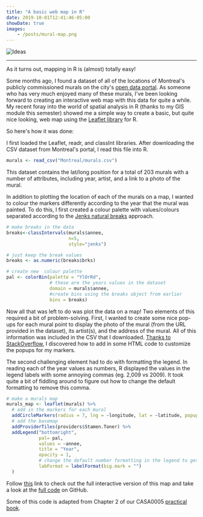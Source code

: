 ```yaml
---
title: "A basic web map in R"
date: 2019-10-01T12:41:46-05:00
showDate: true
images:
    - /posts/mural-map.png
---
```


![Ideas](/posts/mural-map.png)

---

As it turns out, mapping in R is (almost) totally easy! 

Some months ago, I found a dataset of all of the locations of Montreal's publicly commissioned murals on the city's [open data portal](http://donnees.ville.montreal.qc.ca/). As someone who has very much enjoyed many of these murals, I've been looking forward to creating an interactive web map with this data for quite a while. My recent foray into the world of spatial analysis in R (thanks to my GIS module this semester) showed me a simple way to create a basic, but quite nice looking, web map using the [Leaflet library](https://rstudio.github.io/leaflet/) for R. 

So here's how it was done: 

I first loaded the Leaflet, readr, and classInt libraries. After downloading the CSV dataset from Montreal's portal, I read this file into R. 

```r
murals <- read_csv("Montreal/murals.csv")
```
This dataset contains the lat/long position for a total of 203 murals with a number of attributes, including year, artist, and a link to a photo of the mural. 

In addition to plotting the location of each of the murals on a map, I wanted to colour the markers differently according to the year that the mural was painted. To do this, I first created a colour palette with values/colours separated according to the [Jenks natural breaks](https://en.wikipedia.org/wiki/Jenks_natural_breaks_optimization) approach. 

```r
# make breaks in the data
breaks<-classIntervals(murals$annee, 
                       n=5, 
                       style="jenks")

# just keep the break values 
breaks <- as.numeric(breaks$brks)

# create new  colour palette 
pal <- colorBin(palette = "YlOrRd", 
				# these are the years values in the dataset 
                domain = murals$annee,
                #create bins using the breaks object from earlier
                bins = breaks)
```

Now all that was left to do was plot the data on a map! Two elements of this required a bit of problem-solving. First, I wanted to create some nice pop-ups for each mural point to display the photo of the mural (from the URL provided in the dataset), its artist(s), and the address of the mural. All of this information was included in the CSV that I downloaded. [Thanks to StackOverflow](https://stackoverflow.com/questions/36433899/image-in-r-leaflet-marker-popups), I discovered how to add in some HTML code to customize the popups for my markers. 

The second challenging element had to do with formatting the legend. In reading each of the year values as numbers, R displayed the values in the legend labels with some annoying commas (eg. 2,009 vs 2009). It took quite a bit of fiddling around to figure out how to change the default formatting to remove this comma. 

```r
# make a murals map
murals_map <- leaflet(murals) %>%
  # add in the markers for each mural 
  addCircleMarkers(radius = 7, lng = ~longitude, lat = ~latitude, popup = paste0("<img width = '200px'; src = ", murals$image, "><p>Artist(s): <b>", murals$artiste, "</b></p><p>Address: <b>", murals$adresse, "</b></p>"), color = ~pal(annee)) %>%
  # add the basemap 
  addProviderTiles(providers$Stamen.Toner) %>%
  addLegend("bottomright", 
            pal= pal, 
            values = ~annee, 
            title = "Year", 
            opacity = 1,
            # change the default number formatting in the legend to get rid of the comma 
            labFormat = labelFormat(big.mark = "")
  )
```

Follow [this](https://hannahker.github.io/casa-gis/leaflet-maps/mtl-murals.html) link to check out the full interactive version of this map and take a look at the [full code](https://github.com/hannahker/casa-gis/blob/master/leaflet-maps/leaflet-mapping.R) on GitHub.

Some of this code is adapted from Chapter 2 of our CASA0005 [practical book](https://andrewmaclachlan.github.io/CASA0005repo/).




 

